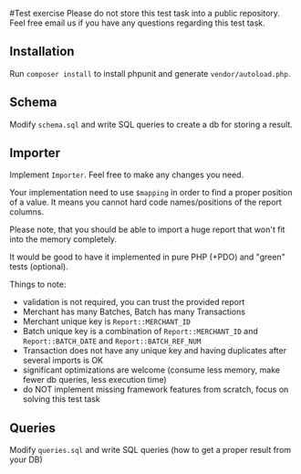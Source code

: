 #Test exercise
Please do not store this test task into a public repository.
Feel free email us if you have any questions regarding this test task.

## Installation
Run `composer install` to install phpunit and generate `vendor/autoload.php`.

## Schema
Modify `schema.sql` and write SQL queries to create a db for storing a result.

## Importer
Implement `Importer`. Feel free to make any changes you need.

Your implementation need to use `$mapping` in order to find a proper position of a value.
It means you cannot hard code names/positions of the report columns.

Please note, that you should be able to import a huge report that won't fit into the memory completely.

It would be good to have it implemented in pure PHP (+PDO) and "green" tests (optional).

Things to note:
 - validation is not required, you can trust the provided report
 - Merchant has many Batches, Batch has many Transactions
 - Merchant unique key is `Report::MERCHANT_ID`
 - Batch unique key is a combination of `Report::MERCHANT_ID` and `Report::BATCH_DATE` and `Report::BATCH_REF_NUM`
 - Transaction does not have any unique key and having duplicates after several imports is OK
 - significant optimizations are welcome (consume less memory, make fewer db queries, less execution time)
 - do NOT implement missing framework features from scratch, focus on solving this test task
 
## Queries
Modify `queries.sql` and write SQL queries (how to get a proper result from your DB)
